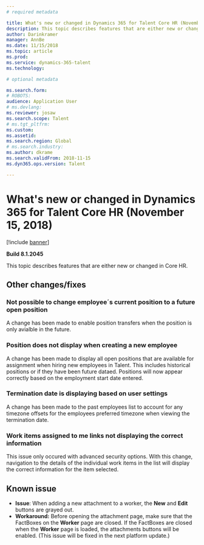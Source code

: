 ```yaml
---
# required metadata

title: What's new or changed in Dynamics 365 for Talent Core HR (November 15, 2018)
description: This topic describes features that are either new or changed in Microsoft Dynamics 365 for Talent Core HR.
author: Darinkramer
manager: AnnBe
ms.date: 11/15/2018
ms.topic: article
ms.prod: 
ms.service: dynamics-365-talent
ms.technology: 

# optional metadata

ms.search.form: 
# ROBOTS: 
audience: Application User
# ms.devlang: 
ms.reviewer: josaw
ms.search.scope: Talent
# ms.tgt_pltfrm: 
ms.custom: 
ms.assetid: 
ms.search.region: Global
# ms.search.industry: 
ms.author: dkrame
ms.search.validFrom: 2018-11-15
ms.dyn365.ops.version: Talent

---
```

# What's new or changed in Dynamics 365 for Talent Core HR (November 15, 2018)

[!include [banner](includes/banner.md)]

**Build 8.1.2045**

This topic describes features that are either new or changed in Core HR.

## Other changes/fixes

### Not possible to change employee´s current position to a future open position

A change has been made to enable position transfers when the position is only avialble in the future. 

### Position does not display when creating a new employee

A change has been made to display all open positions that are available for assignment when hiring new employees in Talent. This includes historical positions or if they have been future dataed. Positions will now appear correctly based on the employment start date entered. 

### Termination date is displaying based on user settings

A change has been made to the past employees list to account for any timezone offsets for the employees preferred timezone when viewing the termination date.

### Work items assigned to me links not displaying the correct information

This issue only occured with advanced security options. With this change, navigation to the details of the individual work items in the list will display the correct information for the item selected.


## Known issue

- **Issue**: When adding a new attachment to a worker, the **New** and **Edit** buttons are grayed out. 
- **Workaround:** Before opening the attachment page, make sure that the FactBoxes on the **Worker** page are closed. If the FactBoxes are closed when the **Worker** page is loaded, the attachments buttons will be enabled. (This issue will be fixed in the next platform update.)
